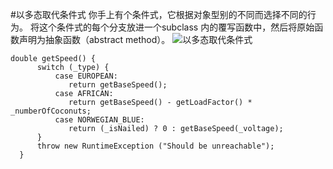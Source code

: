 #以多态取代条件式
你手上有个条件式，它根据对象型别的不同而选择不同的行为。
将这个条件式的每个分支放进一个subclass 内的覆写函数中，然后将原始函数声明为抽象函数（abstract method）。
![以多态取代条件式](https://img.imgdb.cn/item/601d02f13ffa7d37b3e3b4b2.jpg)
```angular2html
double getSpeed() {
      switch (_type) {
          case EUROPEAN:
             return getBaseSpeed();
          case AFRICAN:
             return getBaseSpeed() - getLoadFactor() * _numberOfCoconuts;
          case NORWEGIAN_BLUE:
             return (_isNailed) ? 0 : getBaseSpeed(_voltage);
      }
      throw new RuntimeException ("Should be unreachable");
  }
```